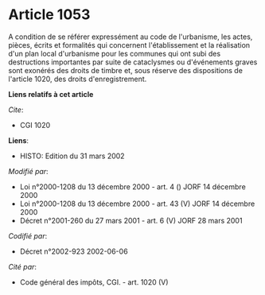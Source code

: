 # Article 1053

A condition de se référer expressément au code de l'urbanisme, les actes, pièces, écrits et formalités qui concernent
l'établissement et la réalisation d'un plan local d'urbanisme pour les communes qui ont subi des destructions importantes par
suite de cataclysmes ou d'événements graves sont exonérés des droits de timbre et, sous réserve des dispositions de l'article
1020, des droits d'enregistrement.

**Liens relatifs à cet article**

_Cite_:

  - CGI 1020

**Liens**:

  - HISTO: Edition du 31 mars 2002

_Modifié par_:

  - Loi n°2000-1208 du 13 décembre 2000 - art. 4 () JORF 14 décembre 2000
  - Loi n°2000-1208 du 13 décembre 2000 - art. 43 (V) JORF 14 décembre 2000
  - Décret n°2001-260 du 27 mars 2001 - art. 6 (V) JORF 28 mars 2001

_Codifié par_:

  - Décret n°2002-923 2002-06-06

_Cité par_:

  - Code général des impôts, CGI. - art. 1020 (V)

